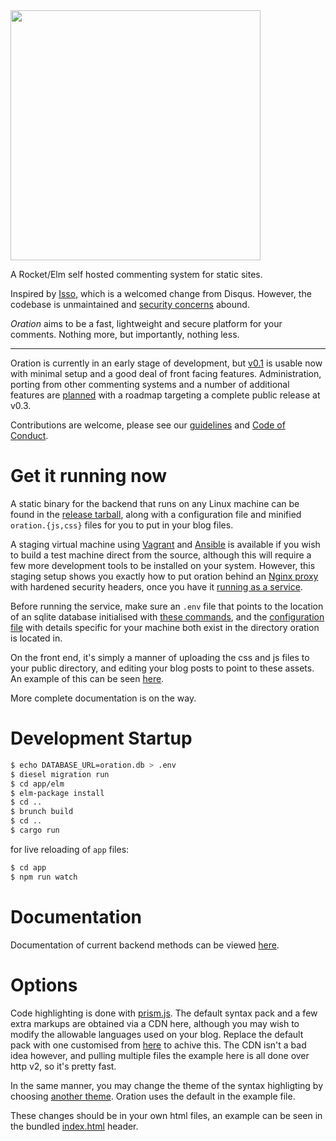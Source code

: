 <img src="https://libbum.github.io/oration/logo_wbl.svg" width=400 px />

A Rocket/Elm self hosted commenting system for static sites.

Inspired by [Isso](https://posativ.org/isso/), which is a welcomed change from Disqus.
However, the codebase is unmaintained and [security concerns](https://axiomatic.neophilus.net/posts/2017-04-16-from-disqus-to-isso.html) abound.

*Oration* aims to be a fast, lightweight and secure platform for your comments. Nothing more, but importantly, nothing less.

---

Oration is currently in an early stage of development, but [v0.1](https://github.com/Libbum/oration/releases/tag/v0.1) is usable now with minimal setup and a good deal of front facing features.
Administration, porting from other commenting systems and a number of additional features are [planned](https://github.com/Libbum/oration/milestones) with a roadmap targeting a complete public release at v0.3.

Contributions are welcome, please see our [guidelines](CONTRIBUTING.md) and [Code of Conduct](CODE_OF_CONDUCT.md).

# Get it running now

A static binary for the backend that runs on any Linux machine can be found in the [release tarball](https://github.com/Libbum/oration/releases/download/v0.1/oration-v0.1.tar.gz), along with a configuration file and minified `oration.{js,css}` files for you to put in your blog files.

A staging virtual machine using [Vagrant](https://www.vagrantup.com/) and [Ansible](https://www.ansible.com/) is available if you wish to build a test machine direct from the source, although this will require a few more development tools to be installed on your system.
However, this staging setup shows you exactly how to put oration behind an [Nginx proxy](staging/config/nginx.vhost.conf) with hardened security headers, once you have it [running as a service](staging/config/oration.service).

Before running the service, make sure an `.env` file that points to the location of an sqlite database initialised with [these commands](migrations/20170719094701_create_oration/up.sql), and the [configuration file](oration.yaml) with details specific for your machine both exist in the directory oration is located in.

On the front end, it's simply a manner of uploading the css and js files to your public directory, and editing your blog posts to point to these assets.
An example of this can be seen [here](app/static/post-1.html).

More complete documentation is on the way.

# Development Startup

```bash
$ echo DATABASE_URL=oration.db > .env
$ diesel migration run
$ cd app/elm
$ elm-package install
$ cd ..
$ brunch build
$ cd ..
$ cargo run
```

for live reloading of `app` files:

```bash
$ cd app
$ npm run watch
```

# Documentation

Documentation of current backend methods can be viewed [here](https://libbum.github.io/oration/oration/index.html).

# Options

Code highlighting is done with [prism.js](http://prismjs.com/).
The default syntax pack and a few extra markups are obtained via a CDN here, although you may wish to modify the allowable languages used on your blog.
Replace the default pack with one customised from [here](http://prismjs.com/download.html) to achive this.
The CDN isn't a bad idea however, and pulling multiple files the example here is all done over http v2, so it's pretty fast.

In the same manner, you may change the theme of the syntax highligting by choosing [another theme](https://github.com/PrismJS/prism/tree/gh-pages/themes).
Oration uses the default in the example file.

These changes should be in your own html files, an example can be seen in the bundled [index.html](app/static/index.html) header.
